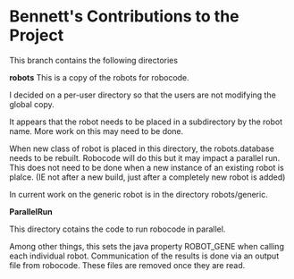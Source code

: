 # Bennett's  Contributions to the Project #

This branch contains the following directories

**robots**
This is a copy of the robots for robocode.

I decided on a per-user directory so that the users are not modifying the global copy.  

It appears that the robot needs to be placed in a subdirectory by the robot name.  More work on this may need to be done.

When new class of robot is placed in this directory, the robots.database needs to be rebuilt.  Robocode will do this but it may impact a parallel run.  This does not need to be done when a new instance of an existing robot is plalce.  (IE not after a new build, just after a completely new robot is added)

In current work on the generic robot is in  the directory robots/generic.


**ParallelRun**

This directory cotains the code to run robocode in parallel. 

Among other things, this sets the java property ROBOT_GENE when calling each individual robot.    Communication of the results is done via an output file from robocode.  These files are removed once they are read.
